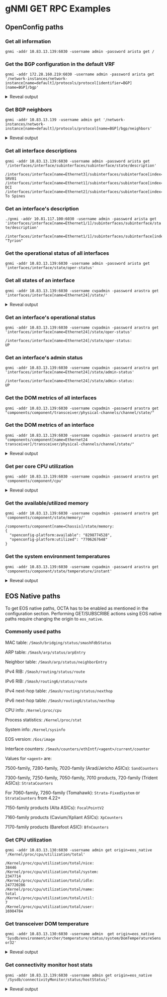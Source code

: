 # gNMI GET RPC Examples

## OpenConfig paths

### Get all information

`gnmi -addr 10.83.13.139:6030 -username admin -password arista get /`

### Get the BGP configuration in the default VRF

`gnmi -addr 172.28.160.219:6030 -username admin -password arista get '/network-instances/network-instance[name=default]/protocols/protocol[identifier=BGP][name=BGP]/bgp'`

<details><summary> Reveal output</summary>
<p>

```text
/network-instances/network-instance[name=default]/protocols/protocol[identifier=BGP][name=BGP]/bgp:
{
  "openconfig-network-instance:global": {
 "confederation": {
   "config": {
     "identifier": 0
   },
   "state": {
     "identifier": 0
   }
 },
 "config": {
   "as": 4206000022,
   "router-id": "0.0.0.0"
 },
 "default-route-distance": {
   "config": {
     "external-route-distance": 200,
     "internal-route-distance": 200
   },
   "state": {
     "external-route-distance": 200,
     "internal-route-distance": 200
   }
 },
 "graceful-restart": {
   "config": {
     "restart-time": 0
   },
   "state": {
     "restart-time": 0
   }
 },
 "route-selection-options": {
   "config": {},
   "state": {}
 },
 "state": {
   "as": 4206000022,
   "router-id": "4.4.4.4"
 }
  },
  "openconfig-network-instance:neighbors": {
 "neighbor": [
   {
     "afi-safis": {
       "afi-safi": [
         {
           "afi-safi-name": "IPV4_UNICAST",
           "config": {
             "afi-safi-name": "IPV4_UNICAST",
             "enabled": false
           },
           "graceful-restart": {
             "config": {
               "enabled": false
             },
             "state": {
               "enabled": false
             }
           },
           "state": {
             "afi-safi-name": "IPV4_UNICAST",
             "enabled": false
           }
         },
         {
           "afi-safi-name": "IPV6_UNICAST",
           "config": {
             "afi-safi-name": "IPV6_UNICAST",
             "enabled": false
           },
           "graceful-restart": {
             "config": {
               "enabled": false
             },
             "state": {
               "enabled": false
             }
           },
           "state": {
             "afi-safi-name": "IPV6_UNICAST",
             "enabled": false
           }
         }
       ]
     },
     "config": {
       "auth-password": "",
       "description": "",
       "local-as": 0,
       "neighbor-address": "3.4.5.6",
       "peer-as": 1,
       "send-community": "NONE"
     },
     "ebgp-multihop": {
       "config": {
         "multihop-ttl": 0
       },
       "state": {
         "multihop-ttl": 0
       }
     },
     "neighbor-address": "3.4.5.6",
     "route-reflector": {
       "config": {
         "route-reflector-client": false
       },
       "state": {
         "route-reflector-client": false
       }
     },
     "state": {
       "auth-password": "",
       "description": "",
       "local-as": 0,
       "peer-as": 1,
       "send-community": "NONE"
     },
     "timers": {
       "config": {
         "hold-time": "180.0",
         "keepalive-interval": "60.0"
       },
       "state": {
         "hold-time": "180.0",
         "keepalive-interval": "60.0"
       }
     },
     "transport": {
       "config": {
         "passive-mode": false
       },
       "state": {
         "passive-mode": false
       }
     }
   },
   {
     "afi-safis": {
       "afi-safi": [
         {
           "afi-safi-name": "IPV4_UNICAST",
           "config": {
             "afi-safi-name": "IPV4_UNICAST",
             "enabled": false
           },
           "graceful-restart": {
             "config": {
               "enabled": false
             },
             "state": {
               "enabled": false
             }
           },
           "state": {
             "afi-safi-name": "IPV4_UNICAST",
             "enabled": false
           }
         },
         {
           "afi-safi-name": "IPV6_UNICAST",
           "config": {
             "afi-safi-name": "IPV6_UNICAST",
             "enabled": false
           },
           "graceful-restart": {
             "config": {
               "enabled": false
             },
             "state": {
               "enabled": false
             }
           },
           "state": {
             "afi-safi-name": "IPV6_UNICAST",
             "enabled": false
           }
         }
       ]
     },
     "config": {
       "auth-password": "",
       "description": "",
       "local-as": 0,
       "neighbor-address": "20.1.1.1",
       "peer-as": 65001,
       "send-community": "NONE"
     },
     "ebgp-multihop": {
       "config": {
         "multihop-ttl": 0
       },
       "state": {
         "multihop-ttl": 0
       }
     },
     "neighbor-address": "20.1.1.1",
     "route-reflector": {
       "config": {
         "route-reflector-client": false
       },
       "state": {
         "route-reflector-client": false
       }
     },
     "state": {
       "auth-password": "",
       "description": "",
       "local-as": 0,
       "peer-as": 65001,
       "send-community": "NONE"
     },
     "timers": {
       "config": {
         "hold-time": "180.0",
         "keepalive-interval": "60.0"
       },
       "state": {
         "hold-time": "180.0",
         "keepalive-interval": "60.0"
       }
     },
     "transport": {
       "config": {
         "passive-mode": false
       },
       "state": {
         "passive-mode": false
       }
     }
   }
 ]
  }
```

</p>
</details>

### Get BGP neighbors

`gnmi -addr 10.83.13.139 -username admin get '/network-instances/network-instance[name=default]/protocols/protocol[name=BGP]/bgp/neighbors'`

<details><summary> Reveal output</summary>
<p>

```text

/network-instances/network-instance[name=default]/protocols/protocol[identifier=BGP][name=BGP]/bgp/neighbors:
{
  "openconfig-network-instance:neighbor": [
    {
      "afi-safis": {
        "afi-safi": [
          {
            "afi-safi-name": "openconfig-bgp-types:IPV6_UNICAST",
            "config": {
              "afi-safi-name": "openconfig-bgp-types:IPV6_UNICAST"
            },
            "state": {
              "afi-safi-name": "openconfig-bgp-types:IPV6_UNICAST",
              "prefixes": {
                "arista-bgp-augments:best-ecmp-paths": 0,
                "arista-bgp-augments:best-paths": 0,
                "installed": 0,
                "received": 0,
                "sent": 0
              }
            }
          },
          {
            "afi-safi-name": "openconfig-bgp-types:L2VPN_EVPN",
            "config": {
              "afi-safi-name": "openconfig-bgp-types:L2VPN_EVPN"
            },
            "state": {
              "afi-safi-name": "openconfig-bgp-types:L2VPN_EVPN",
              "prefixes": {
                "arista-bgp-augments:best-ecmp-paths": 0,
                "arista-bgp-augments:best-paths": 0,
                "installed": 0,
                "received": 0,
                "sent": 0
              }
            }
          },
          {
            "afi-safi-name": "openconfig-bgp-types:IPV4_UNICAST",
            "config": {
              "afi-safi-name": "openconfig-bgp-types:IPV4_UNICAST"
            },
            "state": {
              "afi-safi-name": "openconfig-bgp-types:IPV4_UNICAST",
              "prefixes": {
                "arista-bgp-augments:best-ecmp-paths": 0,
                "arista-bgp-augments:best-paths": 0,
                "installed": 0,
                "received": 0,
                "sent": 0
              }
            }
          }
        ]
      },
      "apply-policy": {
        "config": {
          "default-export-policy": "REJECT_ROUTE",
          "default-import-policy": "REJECT_ROUTE"
        },
        "state": {
          "default-export-policy": "REJECT_ROUTE",
          "default-import-policy": "REJECT_ROUTE"
        }
      },
      "as-path-options": {
        "config": {
          "replace-peer-as": false
        },
        "state": {
          "replace-peer-as": false
        }
      },
      "config": {
        "enabled": true,
        "neighbor-address": "172.168.14.2",
        "peer-as": 65002,
        "send-community": "NONE"
      },
      "ebgp-multihop": {
        "config": {
          "enabled": false,
          "multihop-ttl": 0
        },
        "state": {
          "enabled": false,
          "multihop-ttl": 0
        }
      },
      "neighbor-address": "172.168.14.2",
      "state": {
        "enabled": true,
        "established-transitions": "2",
        "last-established": "1614170027122047488",
        "messages": {
          "received": {
            "UPDATE": "2"
          },
          "sent": {
            "UPDATE": "2"
          }
        },
        "neighbor-address": "172.168.14.2",
        "peer-as": 65002,
        "send-community": "NONE",
        "session-state": "ESTABLISHED"
      },
      "transport": {
        "config": {
          "mtu-discovery": true
        },
        "state": {
          "mtu-discovery": true,
          "remote-address": "172.168.14.2",
          "remote-port": 0
        }
      }
    }
  ]
}
```

</p>
</details>

### Get all interface descriptions

`gnmi -addr 10.83.13.139:6030 -username admin -password arista get '/interfaces/interface/subinterfaces/subinterface/state/description'`

```text
/interfaces/interface[name=Ethernet3]/subinterfaces/subinterface[index=0]/state/description:
SRV01
/interfaces/interface[name=Ethernet1]/subinterfaces/subinterface[index=0]/state/description:
DCI
/interfaces/interface[name=Ethernet2]/subinterfaces/subinterface[index=0]/state/description:
To Spines
```

### Get an interface's description

`./gnmi -addr 10.81.117.100:6030 -username admin -password arista get 'interfaces/interface[name=Ethernet1/1]/subinterfaces/subinterface/state/description'`

```text
/interfaces/interface[name=Ethernet1/1]/subinterfaces/subinterface[index=0]/state/description:
"Tyrion"
```

### Get the operational status of all interfaces

`gnmi -addr 10.83.13.139:6030 -username admin -password arista get 'interfaces/interface/state/oper-status'`

### Get all states of an interface

`gnmi -addr 10.83.13.139:6030 -username cvpadmin -password arastra get 'interfaces/interface[name=Ethernet24]/state/'`

<details><summary> Reveal output</summary>
<p>

```text
/interfaces/interface[name=Ethernet24]/state:
{
  "openconfig-interfaces:admin-status": "UP",
  "openconfig-interfaces:counters": {
    "in-broadcast-pkts": "1",
    "in-discards": "0",
    "in-errors": "0",
    "in-fcs-errors": "0",
    "in-multicast-pkts": "70143",
    "in-octets": "570132503174",
    "in-unicast-pkts": "376128549",
    "out-broadcast-pkts": "2",
    "out-discards": "0",
    "out-errors": "0",
    "out-multicast-pkts": "169207",
    "out-octets": "569979193348",
    "out-unicast-pkts": "376049116"
  },
  "openconfig-interfaces:description": "",
  "openconfig-interfaces:enabled": true,
  "openconfig-platform-port:hardware-port": "Port24",
  "openconfig-interfaces:ifindex": 24,
  "arista-intf-augments:inactive": false,
  "openconfig-interfaces:last-change": "1614001155863084032",
  "openconfig-interfaces:loopback-mode": false,
  "openconfig-interfaces:mtu": 0,
  "openconfig-interfaces:name": "Ethernet24",
  "openconfig-interfaces:oper-status": "UP",
  "openconfig-vlan:tpid": "openconfig-vlan-types:TPID_0X8100",
  "openconfig-interfaces:type": "iana-if-type:ethernetCsmacd"
}
```

</p>
</details>

### Get an interface's operational status

`gnmi -addr 10.83.13.139:6030 -username cvpadmin -password arastra get 'interfaces/interface[name=Ethernet24]/state/oper-status'`

```text
/interfaces/interface[name=Ethernet24]/state/oper-status:
UP
```

### Get an interface's admin status

`gnmi -addr 10.83.13.139:6030 -username cvpadmin -password arastra get 'interfaces/interface[name=Ethernet24]/state/admin-status'`

```text
/interfaces/interface[name=Ethernet24]/state/admin-status:
UP
```

### Get the DOM metrics of all interfaces

`gnmi -addr 10.83.13.139:6030 -username cvpadmin -password arastra get "components/component/transceiver/physical-channels/channel/state/"`

### Get the DOM metrics of an interface

`gnmi -addr 10.83.13.139:6030 -username cvpadmin -password arastra get "components/component[name=Ethernet24 transceiver]/transceiver/physical-channels/channel/state/"`

<details><summary> Reveal output</summary>
<p>

```text
/components/component[name=Ethernet24 transceiver]/transceiver/physical-channels/channel[index=0]/state:
{
  "openconfig-platform-transceiver:index": 0,
  "openconfig-platform-transceiver:input-power": {
    "instant": "-0.26"
  },
  "openconfig-platform-transceiver:laser-bias-current": {
    "instant": "7.49"
  },
  "openconfig-platform-transceiver:output-power": {
    "instant": "0.32"
  }
}
```

</p>
</details>

### Get per core CPU utilization

`gnmi -addr 10.83.13.139:6030 -username cvpadmin -password arastra get 'components/component/cpu'`

<details><summary> Reveal output</summary>
<p>

```text
/components/component[name=CPU3]/cpu:
{
  "openconfig-platform-cpu:utilization": {
    "state": {
      "avg": 18,
      "instant": 16,
      "interval": "1000000000000",
      "max": 28,
      "max-time": "3230106984172745216",
      "min": 13,
      "min-time": "3230106514174602752"
    }
  }
}
/components/component[name=CPU0]/cpu:
{
  "openconfig-platform-cpu:utilization": {
    "state": {
      "avg": 17,
      "instant": 16,
      "interval": "1000000000000",
      "max": 25,
      "max-time": "3230106564173730816",
      "min": 12,
      "min-time": "3230106394175068672"
    }
  }
}
/components/component[name=CPU1]/cpu:
{
  "openconfig-platform-cpu:utilization": {
    "state": {
      "avg": 18,
      "instant": 17,
      "interval": "1000000000000",
      "max": 27,
      "max-time": "3230107464174793728",
      "min": 13,
      "min-time": "3230107334172570624"
    }
  }
}
/components/component[name=CPU2]/cpu:
{
  "openconfig-platform-cpu:utilization": {
    "state": {
      "avg": 17,
      "instant": 21,
      "interval": "1000000000000",
      "max": 24,
      "max-time": "3230106924173756928",
      "min": 11,
      "min-time": "3230107394173572608"
    }
  }
}
```

</p>
</details>

### Get the available/utilized memory

`gnmi -addr 10.83.13.139:6030 -username cvpadmin -password arastra get 'components/component/state/memory/'`

```text
/components/component[name=Chassis]/state/memory:
{
  "openconfig-platform:available": "8298774528",
  "openconfig-platform:utilized": "7706267648"
}
```

### Get the system environment temperatures

`gnmi -addr 10.83.13.139:6030 -username cvpadmin -password arastra get 'components/component/state/temperature/instant'`

<details><summary> Reveal output</summary>
<p>

```text
/components/component[name=DomTemperatureSensor49]/state/temperature/instant:
30.49609375
/components/component[name=DomTemperatureSensor25]/state/temperature/instant:
24.69921875
/components/component[name=DomTemperatureSensor40]/state/temperature/instant:
25.5078125
/components/component[name=TempSensorP2/2]/state/temperature/instant:
0.0
/components/component[name=TempSensorP1/3]/state/temperature/instant:
40.0
/components/component[name=TempSensorP2/1]/state/temperature/instant:
0.0
/components/component[name=TempSensorP2/3]/state/temperature/instant:
0.0
/components/component[name=DomTemperatureSensor24]/state/temperature/instant:
24.5
/components/component[name=DomTemperatureSensor26]/state/temperature/instant:
23.73046875
/components/component[name=DomTemperatureSensor54]/state/temperature/instant:
27.26953125
/components/component[name=TempSensorP1/1]/state/temperature/instant:
34.0
/components/component[name=DomTemperatureSensor50]/state/temperature/instant:
27.453125
/components/component[name=TempSensorP1/2]/state/temperature/instant:
25.0
/components/component[name=TempSensor1]/state/temperature/instant:
45.84278576588521
/components/component[name=TempSensor15]/state/temperature/instant:
33.875
/components/component[name=TempSensor18]/state/temperature/instant:
44.625
/components/component[name=TempSensor16]/state/temperature/instant:
22.75
/components/component[name=TempSensor17]/state/temperature/instant:
37.0
/components/component[name=TempSensor14]/state/temperature/instant:
37.0
```

</p>
</details>

## EOS Native paths

To get EOS native paths, OCTA has to be enabled as mentioned in the configuration section.
Performing GET/SUBSCRIBE actions using EOS native paths require changing the origin to `eos_native`.

### Commonly used paths

MAC table: `/Smash/bridging/status/smashFdbStatus`

ARP table: `/Smash/arp/status/arpEntry`

Neighbor table: `/Smash/arp/status/neighborEntry`

IPv4 RIB: `/Smash/routing/status/route`

IPv6 RIB: `/Smash/routing6/status/route`

IPv4 next-hop table: `/Smash/routing/status/nexthop`

IPv6 next-hop table: `/Smash/routing6/status/nexthop`

CPU info: `/Kernel/proc/cpu`

Process statistics: `/Kernel/proc/stat`

System info: `/Kernel/sysinfo`

EOS version: `/Eos/image`

Interface counters: `/Smash/counters/ethIntf/<agent>/current/counter`

Values for `<agent>` are:

7500-family, 7280-family, 7020-family (Arad/Jericho ASICs): `SandCounters`

7300-family, 7250-family, 7050-family, 7010 products, 720-family (Trident ASICs): `StrataCounters`

For 7060-family, 7260-family (Tomahawk): `Strata-FixedSystem` or `StrataCounters` from 4.22+

7150-family products (Alta ASICs): `FocalPointV2`

7160-family products (Cavium/Xpliant ASICs): `XpCounters`

7170-family products (Barefoot ASIC): `BfnCounters`

### Get CPU utilization

`gnmi -addr 10.83.13.130:6030 -username admin get origin=eos_native '/Kernel/proc/cpu/utilization/total'`

```text
/Kernel/proc/cpu/utilization/total/nice:
38446
/Kernel/proc/cpu/utilization/total/system:
2347714
/Kernel/proc/cpu/utilization/total/idle:
247720286
/Kernel/proc/cpu/utilization/total/name:
total
/Kernel/proc/cpu/utilization/total/util:
7
/Kernel/proc/cpu/utilization/total/user:
16984784
```

### Get transceiver DOM temperature

`gnmi -addr 10.83.13.130:6030 -username admin  get origin=eos_native 'Sysdb/environment/archer/temperature/status/system/DomTemperatureSensor32'`

<details><summary> Reveal output</summary>
<p>

```text
/Sysdb/environment/archer/temperature/status/system/DomTemperatureSensor32/temperature:
{
  "value": 32.5
}
/Sysdb/environment/archer/temperature/status/system/DomTemperatureSensor32/maxTemperature:
{
  "value": 34.88671875
}
/Sysdb/environment/archer/temperature/status/system/DomTemperatureSensor32/maxTemperatureTime:
1564757444.339129
/Sysdb/environment/archer/temperature/status/system/DomTemperatureSensor32/name:
DomTemperatureSensor32
/Sysdb/environment/archer/temperature/status/system/DomTemperatureSensor32/generationId:
0
/Sysdb/environment/archer/temperature/status/system/DomTemperatureSensor32/hwStatus:
ok
/Sysdb/environment/archer/temperature/status/system/DomTemperatureSensor32/alertRaised:
false
/Sysdb/environment/archer/temperature/status/system/DomTemperatureSensor32/alertRaisedCount:
0
/Sysdb/environment/archer/temperature/status/system/DomTemperatureSensor32/lastAlertRaisedTime:
1564194739.259879
```

</p>
</details>

### Get connectivity monitor host stats

`gnmi -addr 10.83.13.139:6030 -username admin get origin=eos_native '/Sysdb/connectivityMonitor/status/hostStatus/'`

<details><summary> Reveal output</summary>
<p>

```text
/Sysdb/connectivityMonitor/status/hostStatus/wls100_default/key/hostName:
wls100
/Sysdb/connectivityMonitor/status/hostStatus/wls100_default/key/vrfName:
{
  "value": "default"
}
/Sysdb/connectivityMonitor/status/hostStatus/wls100_default/name:
wls100_default
/Sysdb/connectivityMonitor/status/hostStatus/wls100_default/defaultStats/packetLoss:
0
/Sysdb/connectivityMonitor/status/hostStatus/wls100_default/defaultStats/httpResponseTime:
0
/Sysdb/connectivityMonitor/status/hostStatus/wls100_default/defaultStats/interfaceName:

/Sysdb/connectivityMonitor/status/hostStatus/wls100_default/defaultStats/jitter:
0
/Sysdb/connectivityMonitor/status/hostStatus/wls100_default/defaultStats/latency:
0
/Sysdb/connectivityMonitor/status/hostStatus/wls100_default/ipAddr:
"10.83.13.140"
/Sysdb/connectivityMonitor/status/hostStatus/ats323_management/key/hostName:
ats323
/Sysdb/connectivityMonitor/status/hostStatus/ats323_management/key/vrfName:
{
  "value": "management"
}
/Sysdb/connectivityMonitor/status/hostStatus/ats323_management/name:
ats323_management
/Sysdb/connectivityMonitor/status/hostStatus/ats323_management/ipAddr:
"10.83.13.138"
/Sysdb/connectivityMonitor/status/hostStatus/ats323_management/defaultStats/latency:
0.127
/Sysdb/connectivityMonitor/status/hostStatus/ats323_management/defaultStats/jitter:
0.033
/Sysdb/connectivityMonitor/status/hostStatus/ats323_management/defaultStats/packetLoss:
0
/Sysdb/connectivityMonitor/status/hostStatus/ats323_management/defaultStats/httpResponseTime:
21.860306
/Sysdb/connectivityMonitor/status/hostStatus/ats323_management/defaultStats/interfaceName:
```

</p>
</details>
